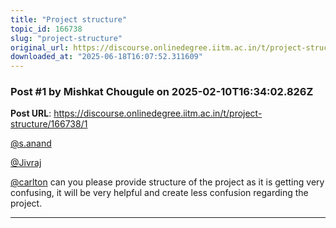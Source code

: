 ```yaml
---
title: "Project structure"
topic_id: 166738
slug: "project-structure"
original_url: https://discourse.onlinedegree.iitm.ac.in/t/project-structure/166738
downloaded_at: "2025-06-18T16:07:52.311609"
---
```


### Post #1 by Mishkat Chougule on 2025-02-10T16:34:02.826Z
**Post URL**: https://discourse.onlinedegree.iitm.ac.in/t/project-structure/166738/1

[@s.anand](/u/s.anand)

[@Jivraj](/u/jivraj)

[@carlton](/u/carlton)
 can you please provide structure of the project as it is getting very confusing, it will be very helpful and create less confusion regarding the project.

---
